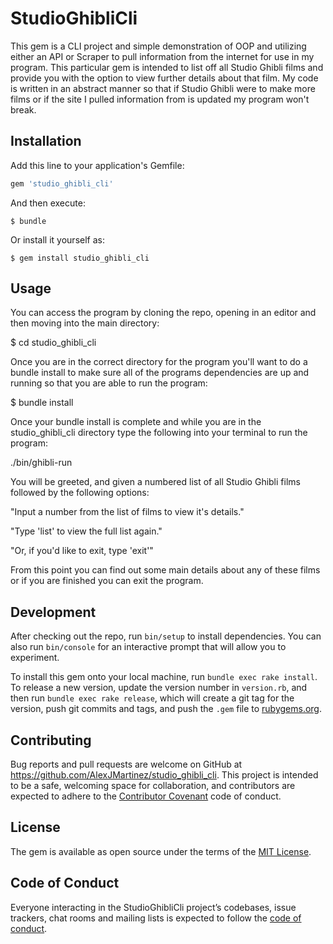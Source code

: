 # StudioGhibliCli

This gem is a CLI project and simple demonstration of OOP and utilizing either an API or Scraper to pull information from the internet for use in my program. This particular gem is intended to list off all Studio Ghibli films and provide you with the option to view further details about that film. My code is written in an abstract manner so that if Studio Ghibli were to make more films or if the site I pulled information from is updated my program won't break.

## Installation

Add this line to your application's Gemfile:

```ruby
gem 'studio_ghibli_cli'
```

And then execute:

    $ bundle

Or install it yourself as:

    $ gem install studio_ghibli_cli

## Usage

You can access the program by cloning the repo, opening in an editor and then moving into the main directory:

$ cd studio_ghibli_cli

Once you are in the correct directory for the program you'll want to do a bundle install to make sure all of the programs dependencies are up and running so that you are able to run the program:

$ bundle install

Once your bundle install is complete and while you are in the studio_ghibli_cli directory type the following into your terminal to run the program:

./bin/ghibli-run

You will be greeted, and given a numbered list of all Studio Ghibli films followed by the following options:

"Input a number from the list of films to view it's details."

"Type 'list' to view the full list again."

"Or, if you'd like to exit, type 'exit'"


From this point you can find out some main details about any of these films or if you are finished you can exit the program. 

## Development

After checking out the repo, run `bin/setup` to install dependencies. You can also run `bin/console` for an interactive prompt that will allow you to experiment.

To install this gem onto your local machine, run `bundle exec rake install`. To release a new version, update the version number in `version.rb`, and then run `bundle exec rake release`, which will create a git tag for the version, push git commits and tags, and push the `.gem` file to [rubygems.org](https://rubygems.org).

## Contributing

Bug reports and pull requests are welcome on GitHub at https://github.com/AlexJMartinez/studio_ghibli_cli. This project is intended to be a safe, welcoming space for collaboration, and contributors are expected to adhere to the [Contributor Covenant](http://contributor-covenant.org) code of conduct.

## License

The gem is available as open source under the terms of the [MIT License](https://opensource.org/licenses/MIT).

## Code of Conduct

Everyone interacting in the StudioGhibliCli project’s codebases, issue trackers, chat rooms and mailing lists is expected to follow the [code of conduct](https://github.com/'distributed-delimiter-4097'/studio_ghibli_cli/blob/master/CODE_OF_CONDUCT.md).
